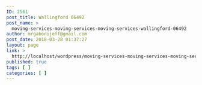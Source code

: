 ```yaml
---
ID: 2561
post_title: Wallingford 06492
post_name: >
  moving-services-moving-services-moving-services-wallingford-06492
author: mrgabonijeff@gmail.com
post_date: 2018-03-28 01:37:27
layout: page
link: >
  http://localhost/wordpress/moving-services-moving-services-moving-services-wallingford-06492/
published: true
tags: [ ]
categories: [ ]
---
```

